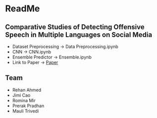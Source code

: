 # ReadMe

## Comparative Studies of Detecting Offensive Speech in Multiple Languages on Social Media

- Dataset Preprocessing -> Data Preprocessing.ipynb
- CNN -> CNN.ipynb
- Ensemble Predictor -> Ensemble.ipynb
- Link to Paper -> [Paper](https://docs.google.com/document/d/1tr_iQoQlR2AK0GaH0tiWfsDO6DElOkkYkPkP4F5MjsY/edit#heading=h.3wukttbfcg28)


## Team
- Rehan Ahmed
- Jimi Cao
- Romina Mir
- Prerak Pradhan
- Mauli Trivedi